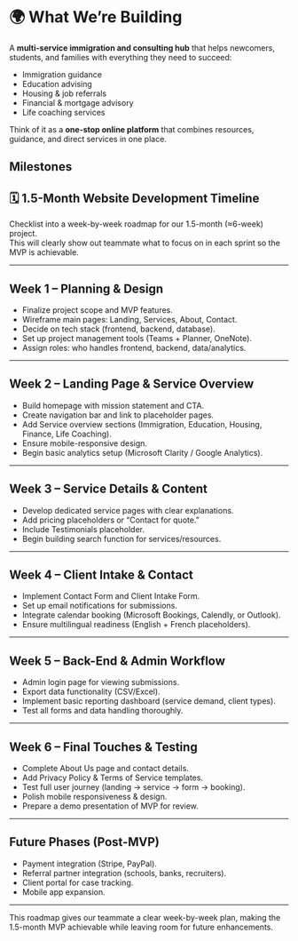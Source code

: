 # 🌍 What We’re Building

A **multi-service immigration and consulting hub** that helps newcomers, students, and families with everything they need to succeed:

- Immigration guidance  
- Education advising  
- Housing & job referrals  
- Financial & mortgage advisory  
- Life coaching services  

Think of it as a **one-stop online platform** that combines resources, guidance, and direct services in one place.

## Milestones 

## 🗓 1.5-Month Website Development Timeline

Checklist into a week-by-week roadmap for our 1.5-month (≈6-week) project.  
This will clearly show out teammate what to focus on in each sprint so the MVP is achievable.  

---

## **Week 1 – Planning & Design**
- Finalize project scope and MVP features.
- Wireframe main pages: Landing, Services, About, Contact.  
- Decide on tech stack (frontend, backend, database).  
- Set up project management tools (Teams + Planner, OneNote).  
- Assign roles: who handles frontend, backend, data/analytics.  

---

## **Week 2 – Landing Page & Service Overview**
- Build homepage with mission statement and CTA.
- Create navigation bar and link to placeholder pages.  
- Add Service overview sections (Immigration, Education, Housing, Finance, Life Coaching).  
- Ensure mobile-responsive design.  
- Begin basic analytics setup (Microsoft Clarity / Google Analytics).  

---

## **Week 3 – Service Details & Content**
- Develop dedicated service pages with clear explanations.  
- Add pricing placeholders or “Contact for quote.”  
- Include Testimonials placeholder.  
- Begin building search function for services/resources.  

---

## **Week 4 – Client Intake & Contact**
- Implement Contact Form and Client Intake Form.
- Set up email notifications for submissions.  
- Integrate calendar booking (Microsoft Bookings, Calendly, or Outlook).  
- Ensure multilingual readiness (English + French placeholders).  

---

## **Week 5 – Back-End & Admin Workflow**
- Admin login page for viewing submissions.
- Export data functionality (CSV/Excel).  
- Implement basic reporting dashboard (service demand, client types).  
- Test all forms and data handling thoroughly.  

---

## **Week 6 – Final Touches & Testing**
- Complete About Us page and contact details.
- Add Privacy Policy & Terms of Service templates.  
- Test full user journey (landing → service → form → booking).  
- Polish mobile responsiveness & design.  
- Prepare a demo presentation of MVP for review.  

---

## **Future Phases (Post-MVP)**
- Payment integration (Stripe, PayPal).  
- Referral partner integration (schools, banks, recruiters).  
- Client portal for case tracking.  
- Mobile app expansion.  

---

This roadmap gives our teammate a clear week-by-week plan, making the 1.5-month MVP achievable while leaving room for future enhancements.
